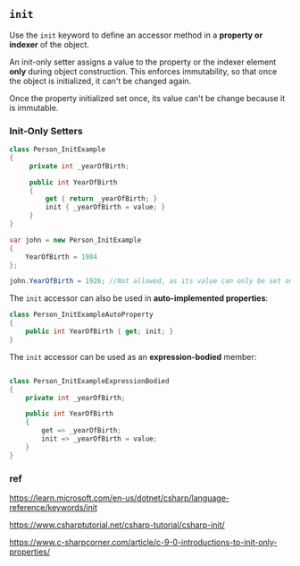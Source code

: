 ## `init`

Use the `init` keyword to define an accessor method in a **property or indexer** of the object.

An init-only setter assigns a value to the property or the indexer element **only** during object construction. This enforces immutability, so that once the object is initialized, it can't be changed again.

Once the property initialized set once, its value can't be change because it is immutable.

### Init-Only Setters

```cs
class Person_InitExample
{
     private int _yearOfBirth;

     public int YearOfBirth
     {
         get { return _yearOfBirth; }
         init { _yearOfBirth = value; }
     }
}

var john = new Person_InitExample
{
    YearOfBirth = 1984
};

john.YearOfBirth = 1926; //Not allowed, as its value can only be set once in the constructor

```

The `init` accessor can also be used in **auto-implemented properties**:
```cs
class Person_InitExampleAutoProperty
{
    public int YearOfBirth { get; init; }
}
```
The `init` accessor can be used as an **expression-bodied** member: 
```CS

class Person_InitExampleExpressionBodied
{
    private int _yearOfBirth;

    public int YearOfBirth
    {
        get => _yearOfBirth;
        init => _yearOfBirth = value;
    }
}

```

### ref
https://learn.microsoft.com/en-us/dotnet/csharp/language-reference/keywords/init

https://www.csharptutorial.net/csharp-tutorial/csharp-init/

https://www.c-sharpcorner.com/article/c-9-0-introductions-to-init-only-properties/

